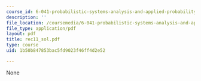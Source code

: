 ```yaml
---
course_id: 6-041-probabilistic-systems-analysis-and-applied-probability-spring-2006
description: ''
file_location: /coursemedia/6-041-probabilistic-systems-analysis-and-applied-probability-spring-2006/1b50b847853bac5fd9023f46ff4d2e52_rec11_sol.pdf
file_type: application/pdf
layout: pdf
title: rec11_sol.pdf
type: course
uid: 1b50b847853bac5fd9023f46ff4d2e52

---
```

None